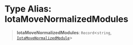 # Type Alias: IotaMoveNormalizedModules

> **IotaMoveNormalizedModules**: `Record`\<`string`, [`IotaMoveNormalizedModule`](../interfaces/IotaMoveNormalizedModule.md)\>

